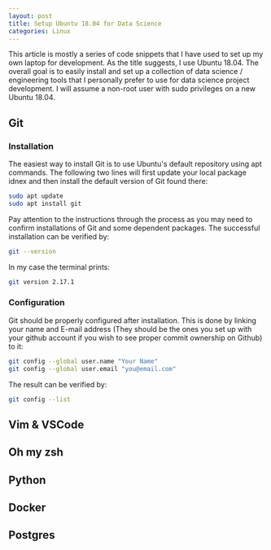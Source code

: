 ```yaml
---
layout: post
title: Setup Ubuntu 18.04 for Data Science
categories: Linux
---
```


This article is mostly a series of code snippets that I have used to set up my own laptop for development. As the title suggests, I use Ubuntu 18.04. The overall goal is to easily install and set up a collection of data science / engineering tools that I personally prefer to use for data science project development. I will assume a non-root user with sudo privileges on a new Ubuntu 18.04.

## Git
### Installation

The easiest way to install Git is to use Ubuntu's default repository using apt commands. The following two lines will first update your local package idnex and then install the default version of Git found there:

```bash
sudo apt update
sudo apt install git
```

Pay attention to the instructions through the process as you may need to confirm installations of Git and some dependent packages. The successful installation can be verified by:

```bash
git --version
```

In my case the terminal prints:

```bash
git version 2.17.1
```

### Configuration

Git should be properly configured after installation. This is done by linking your name and E-mail address (They should be the ones you set up with your github account if you wish to see proper commit ownership on Github) to it:

```bash
git config --global user.name "Your Name"
git config --global user.email "you@email.com"
```

The result can be verified by:

```bash
git config --list
```


## Vim & VSCode

## Oh my zsh

## Python

## Docker

## Postgres

